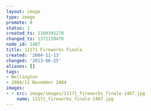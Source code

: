 ```yaml
---
layout: image
type: image
promote: 0
status: 1
created_ts: 1100345270
changed_ts: 1372159478
node_id: 1487
title: 11171 Fireworks Finale
created: '2004-11-13'
changed: '2013-06-25'
aliases: []
tags:
- Wellington
- 2004/11 November 2004
images:
- - src: image/images/11171_fireworks_finale-1487.jpg
    name: 11171_fireworks_finale-1487.jpg
---
```



